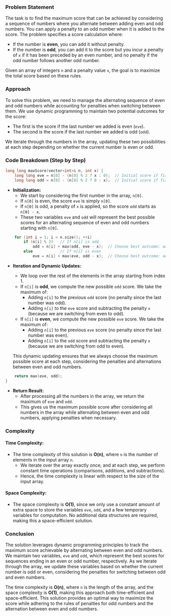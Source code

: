 ### Problem Statement

The task is to find the maximum score that can be achieved by considering a sequence of numbers where you alternate between adding even and odd numbers. You can apply a penalty to an odd number when it is added to the score. The problem specifies a score calculation where:
- If the number is **even**, you can add it without penalty.
- If the number is **odd**, you can add it to the score but you incur a penalty of `x` if it has been preceded by an even number, and no penalty if the odd number follows another odd number.

Given an array of integers `n` and a penalty value `x`, the goal is to maximize the total score based on these rules.

### Approach

To solve this problem, we need to manage the alternating sequence of even and odd numbers while accounting for penalties when switching between them. We use dynamic programming to maintain two potential outcomes for the score:
- The first is the score if the last number we added is even (`eve`).
- The second is the score if the last number we added is odd (`odd`).

We iterate through the numbers in the array, updating these two possibilities at each step depending on whether the current number is even or odd.

### Code Breakdown (Step by Step)

```cpp
long long maxScore(vector<int>& n, int x) {
    long long eve = n[0] - (n[0] % 2 ? x : 0);  // Initial score if first number is even
    long long odd = n[0] - (n[0] % 2 ? 0 : x);  // Initial score if first number is odd
```
- **Initialization:**
    - We start by considering the first number in the array, `n[0]`.
    - If `n[0]` is even, the score `eve` is simply `n[0]`.
    - If `n[0]` is odd, a penalty of `x` is applied, so the score `odd` starts as `n[0] - x`.
    - These two variables `eve` and `odd` will represent the best possible scores for an alternating sequence of even and odd numbers starting with `n[0]`.

```cpp
    for (int i = 1; i < n.size(); ++i)
        if (n[i] % 2)   // If n[i] is odd
            odd = n[i] + max(odd, eve - x);  // Choose best outcome: add n[i] or subtract penalty
        else            // If n[i] is even
            eve = n[i] + max(eve, odd - x);  // Choose best outcome: add n[i] or subtract penalty
```
- **Iteration and Dynamic Updates:**
    - We loop over the rest of the elements in the array starting from index 1.
    - If `n[i]` is **odd**, we compute the new possible `odd` score. We take the maximum of:
        - Adding `n[i]` to the previous `odd` score (no penalty since the last number was odd).
        - Adding `n[i]` to the `eve` score and subtracting the penalty `x` (because we are switching from even to odd).
    - If `n[i]` is **even**, we compute the new possible `eve` score. We take the maximum of:
        - Adding `n[i]` to the previous `eve` score (no penalty since the last number was even).
        - Adding `n[i]` to the `odd` score and subtracting the penalty `x` (because we are switching from odd to even).
        
    This dynamic updating ensures that we always choose the maximum possible score at each step, considering the penalties and alternations between even and odd numbers.

```cpp
    return max(eve, odd);
}
```
- **Return Result:**
    - After processing all the numbers in the array, we return the maximum of `eve` and `odd`.
    - This gives us the maximum possible score after considering all numbers in the array while alternating between even and odd numbers, applying penalties when necessary.

### Complexity

#### Time Complexity:
- The time complexity of this solution is **O(n)**, where `n` is the number of elements in the input array `n`.
    - We iterate over the array exactly once, and at each step, we perform constant time operations (comparisons, additions, and subtractions).
    - Hence, the time complexity is linear with respect to the size of the input array.

#### Space Complexity:
- The space complexity is **O(1)**, since we only use a constant amount of extra space to store the variables `eve`, `odd`, and a few temporary variables for computation. No additional data structures are required, making this a space-efficient solution.

### Conclusion

The solution leverages dynamic programming principles to track the maximum score achievable by alternating between even and odd numbers. We maintain two variables, `eve` and `odd`, which represent the best scores for sequences ending in an even or odd number, respectively. As we iterate through the array, we update these variables based on whether the current number is odd or even, considering the penalties for switching between odd and even numbers. 

The time complexity is **O(n)**, where `n` is the length of the array, and the space complexity is **O(1)**, making this approach both time-efficient and space-efficient. This solution provides an optimal way to maximize the score while adhering to the rules of penalties for odd numbers and the alternation between even and odd numbers.